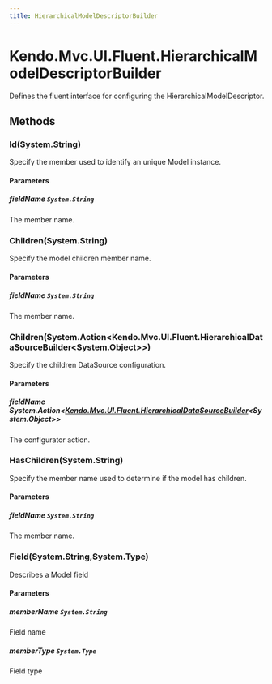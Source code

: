 ```yaml
---
title: HierarchicalModelDescriptorBuilder
---
```


# Kendo.Mvc.UI.Fluent.HierarchicalModelDescriptorBuilder
Defines the fluent interface for configuring the HierarchicalModelDescriptor.




## Methods


### Id(System.String)
Specify the member used to identify an unique Model instance.


#### Parameters

##### fieldName `System.String`
The member name.





### Children(System.String)
Specify the model children member name.


#### Parameters

##### fieldName `System.String`
The member name.





### Children(System.Action\<Kendo.Mvc.UI.Fluent.HierarchicalDataSourceBuilder\<System.Object\>\>)
Specify the children DataSource configuration.


#### Parameters

##### fieldName System.Action<[Kendo.Mvc.UI.Fluent.HierarchicalDataSourceBuilder](/api/wrappers/aspnet-mvc/Kendo.Mvc.UI.Fluent/HierarchicalDataSourceBuilder)<System.Object>>
The configurator action.





### HasChildren(System.String)
Specify the member name used to determine if the model has children.


#### Parameters

##### fieldName `System.String`
The member name.





### Field(System.String,System.Type)
Describes a Model field


#### Parameters

##### memberName `System.String`
Field name

##### memberType `System.Type`
Field type






